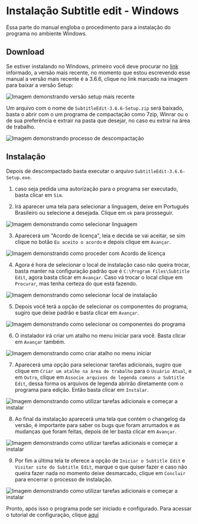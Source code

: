 # Instalação Subtitle edit - Windows
Essa parte do manual engloba o procedimento para a instalação do programa no ambiente Windows.


## Download
Se estiver instalando no Windows, primeiro você deve procurar no [link](https://github.com/SubtitleEdit/subtitleedit/releases) informado, a versão mais recente, no momento que estou escrevendo esse manual a versão mais recente é a 3.6.6, clique no link marcado na imagem para baixar a versão Setup:

![Imagem demonstrando versão setup mais recente](../../src/images/instalacao/windows/0-download_recente.png)

Um arquivo com o nome de `SubtitleEdit-3.6.6-Setup.zip` será baixado, basta o abrir com o um programa de compactação como 7zip, Winrar ou o de sua preferência e extrair na pasta que desejar, no caso eu extraí na área de trabalho.

![Imagem demonstrando processo de descompactação](../../src/images/instalacao/windows/1-extrair_arquivo.png)


## Instalação
Depois de descompactado basta executar o arquivo `SubtitleEdit-3.6.6-Setup.exe`. 

1. caso seja pedida uma autorização para o programa ser executado, basta clicar em `Sim`.

2. Irá aparecer uma tela para selecionar a linguagem, deixe em Português Brasileiro ou selecione a desejada. Clique em `ok` para prosseguir.

![Imagem demonstrando como selecionar linguagem](../../src/images/instalacao/windows/2-selecionar_idioma.png)

3. Aparecerá um "Acordo de licença", leia e decida se vai aceitar, se sim clique no botão `Eu aceito o acordo` e depois clique em `Avançar`.

![Imagem demonstrando como proceder com Acordo de licença](../../src/images/instalacao/windows/3-aceitar_contrato.png)

4. Agora é hora de selecionar o local de instalação caso não queira trocar, basta manter na configuração padrão que é `C:\Program Files\Subtitle Edit`, agora basta clicar em `Avançar`. Caso vá trocar o local clique em `Procurar`, mas tenha certeza do que está fazendo.

![Imagem demonstrando como selecionar local de instalação](../../src/images/instalacao/windows/4-local_instalacao.png)

5. Depois você terá a opção de selecionar os componentes do programa, sugiro que deixe padrão e basta clicar em `Avançar`.

![Imagem demonstrando como selecionar os componentes do programa](../../src/images/instalacao/windows/5-selecionar_componentes.png)

6. O instalador irá criar um atalho no menu iniciar para você. Basta clicar em `Avançar` também.

![Imagem demonstrando como criar atalho no menu iniciar](../../src/images/instalacao/windows/6-menu_iniciar.png)

7. Aparecerá uma opção para selecionar tarefas adicionais, sugiro que clique em `Criar um atalho na área de trabalho` para o `Usuário Atual`, e em `Outro`, clique em `Associe arquivos de legenda comuns a Subtitle Edit`, dessa forma os arquivos de legenda abrirão diretamente com o programa para edição. Então basta clicar em `Instalar`.

![Imagem demonstrando como utilizar tarefas adicionais e começar a instalar](../../src/images/instalacao/windows/7-tarefas_adicionais.png)

8. Ao final da instalação aparecerá uma tela que contém o changelog da versão, é importante para saber os bugs que foram arrumados e as mudanças que foram feitas, depois de ler basta clicar em `Avançar`.

![Imagem demonstrando como utilizar tarefas adicionais e começar a instalar](../../src/images/instalacao/windows/8-change_log.png)

9. Por fim a última tela te oferece a opção de `Iniciar o Subtitle Edit` e `Visitar site do Subtitle Edit`, marque o que quiser fazer e caso não queira fazer nada no momento deixe desmarcado, clique em `Concluir` para encerrar o processo de instalação.

![Imagem demonstrando como utilizar tarefas adicionais e começar a instalar](../../src/images/instalacao/windows/9-concluir.png)

Pronto, após isso o programa pode ser iniciado e configurado. Para acessar o tutorial de configuração, clique [aqui](../../configuracao/README.md)
